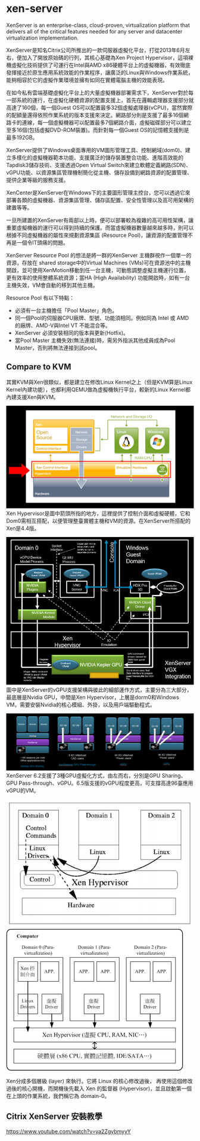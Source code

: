 # xen-server

XenServer is an enterprise-class, cloud-proven, virtualization platform that delivers all of the critical features needed for any server and datacenter virtualization implementation.

XenServer是知名Citrix公司所推出的一款伺服器虛擬化平台，打從2013年6月左右，便加入了開放原始碼的行列，其核心基礎為Xen Project Hypervisor，這項裸機虛擬化技術提供了可運行在Intel與AMD x86硬體平台上的虛擬機器，有效徹底發揮接近於原生應用系統效能的作業程序，讓廣泛的Linux與Windows作業系統，能夠相容於它的虛擬作業環境並擁有如同在實體電腦主機的效能表現。

在如今私有雲端基礎虛擬化平台上的大量虛擬機器部署需求下，XenServer對於每一部系統的運行，在虛擬化硬體資源的配置支援上，首先在邏輯處理器支援部分就高達了160個，每一個Guest OS可以配置最多32個虛擬處理器(vCPU)，當然實際的配額量還得依照作業系統的版本支援來決定。網路部分則是支援了最多16個網路卡的連線，每一個虛擬機器可以配置最多7個網路介面，虛擬磁碟部分可以建立至多16個(包括虛擬DVD-ROM裝置)。而針對每一個Guest OS的記憶體支援則是最多192GB。

XenServer提供了Windows桌面專用的VM圖形管理工具、控制網域(dom0)、建立多樣化的虛擬機器範本功能、支援廣泛的儲存裝置整合功能、進階高效能的Tapdisk3儲存技術、支援透過Open Virtual Switch來建立軟體定義網路(SDN)、vGPU功能、以資源集區管理機制簡化從主機、儲存設備到網路資源的配置管理、提供企業等級的服務支援。

XenCenter是XenServer在Windows下的主要圖形管理主控台，您可以透過它來部署各類的虛擬機器、資源集區管理、儲存區配置、安全性管理以及高可用架構的建置等等。

一旦所建置的XenServer有兩部以上時，便可以部署較為複雜的高可用性架構，讓重要虛擬機器的運行可以得到持續的保護。而當虛擬機器數量越來越多時，則可以根據不同虛擬機器的屬性來規劃資源集區 (Resource Pool)，讓資源的配置管理不再是一個令IT頭痛的問題。

XenServer Resource Pool 的想法是將一群的XenServer 主機群視作一個單一的資源，存放在 shared storage中的Virtual Machines (VMs)可在資源池中的主機開啟，並可使用XenMotion移動到任一台主機，可動態調整虛擬主機運行位置，更有效率的使用整體系統資源；當HA (High Availability) 功能開啟時，如有一台主機失效，VM會自動的移到其他主機。

Resource Pool 有以下特點：

* 必須有一台主機擔任「Pool Master」角色。
* 同一個Pool的伺服器CPU廠牌、型號、功能須相同。例如同為 Intel 或 AMD 的廠牌、AMD-V與Intel VT 不能混合等。 
* XenServer 必須安裝相同的版本與更新(Hotfix)。
* 當Pool Master 主機失效(無法連接)時，需另外指派其他成員成為Pool Master，否則將無法連接到該pool。

## Compare to KVM

其實KVM與Xen很類似，都是建立在修改Linux Kernel之上（但是KVM算是Linux Kernel內建功能），也都利用QEMU做為虛擬機執行平台，較新的Linux Kernel都內建支援Xen與KVM。

![alt text](xen-hypervisor.png "Xen Hypervisor")
Xen Hypervisor是圖中箭頭所指的地方，這裡提供了控制介面和虛擬硬體，它和Dom0需相互搭配，以便管理整臺實體主機和VM的資源。在XenServer所搭配的Xen是4.4版。

![alt text](vGPU.png "vGPU")
圖中是XenServer的vGPU支援架構與彼此的細部運作方式，主要分為三大部分，最底層是Nvidia GPU，中間是Xen Hypervisor，上層是dorm0和Windows VM，需要安裝Nvidia的核心模組、外掛，以及用戶端驅動程式。

![alt text](vGPU1.png "vGPU")
XenServer 6.2支援了3種GPU虛擬化方式，由左而右，分別是GPU Sharing、GPU Pass-through、vGPU。6.5版支援的vGPU程度更高，可支撐高達96臺應用vGPU的VM。

![alt text](hypervisor1.PNG "hypervisor")
![alt text](hypervisor.png "hypervisor")

Xen分成多個層級 (layer) 來執行。它將 Linux 的核心修改過後， 再使用這個修改過後的核心開機，而開機後先載入 Xen 的監督器 (Hypervisor)，並且啟動第一個在上頭的作業系統，我們稱它為 domain-0。

## Citrix XenServer 安裝教學
https://www.youtube.com/watch?v=ya2ZgybmyyY